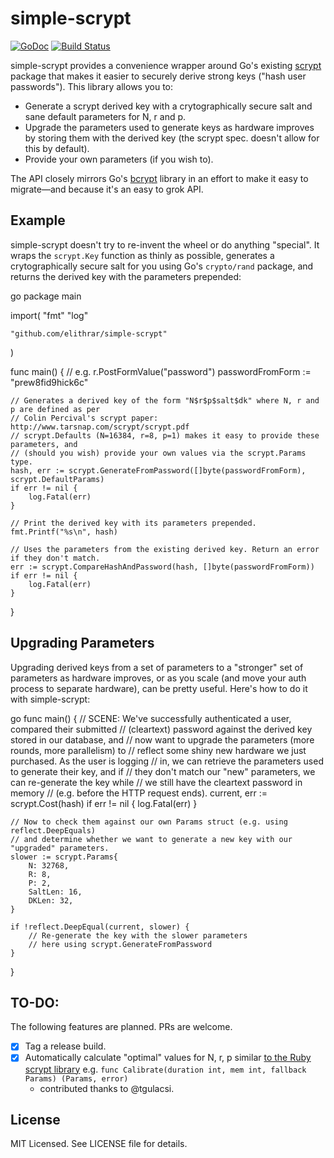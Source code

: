 # simple-scrypt
[![GoDoc](https://godoc.org/github.com/elithrar/simple-scrypt?status.svg)](https://godoc.org/github.com/elithrar/simple-scrypt) [![Build Status](https://travis-ci.org/elithrar/simple-scrypt.svg?branch=master)](https://travis-ci.org/elithrar/simple-scrypt)

simple-scrypt provides a convenience wrapper around Go's existing
[scrypt](http://golang.org/x/crypto/scrypt) package that makes it easier to
securely derive strong keys ("hash user passwords"). This library allows you to:

* Generate a scrypt derived key with a crytographically secure salt and sane
  default parameters for N, r and p.
* Upgrade the parameters used to generate keys as hardware improves by storing
  them with the derived key (the scrypt spec. doesn't allow for this by
  default).
* Provide your own parameters (if you wish to).

The API closely mirrors Go's [bcrypt](https://golang.org/x/crypto/bcrypt)
library in an effort to make it easy to migrate—and because it's an easy to grok
API.

## Example

simple-scrypt doesn't try to re-invent the wheel or do anything "special". It
wraps the `scrypt.Key` function as thinly as possible, generates a
crytographically secure salt for you using Go's `crypto/rand` package, and
returns the derived key with the parameters prepended:

go
package main

import(
    "fmt"
    "log"

    "github.com/elithrar/simple-scrypt"
)

func main() {
    // e.g. r.PostFormValue("password")
    passwordFromForm := "prew8fid9hick6c"

    // Generates a derived key of the form "N$r$p$salt$dk" where N, r and p are defined as per
    // Colin Percival's scrypt paper: http://www.tarsnap.com/scrypt/scrypt.pdf
    // scrypt.Defaults (N=16384, r=8, p=1) makes it easy to provide these parameters, and
    // (should you wish) provide your own values via the scrypt.Params type.
    hash, err := scrypt.GenerateFromPassword([]byte(passwordFromForm), scrypt.DefaultParams)
    if err != nil {
        log.Fatal(err)
    }

    // Print the derived key with its parameters prepended.
    fmt.Printf("%s\n", hash)

    // Uses the parameters from the existing derived key. Return an error if they don't match.
    err := scrypt.CompareHashAndPassword(hash, []byte(passwordFromForm))
    if err != nil {
        log.Fatal(err)
    }
}


## Upgrading Parameters

Upgrading derived keys from a set of parameters to a "stronger" set of parameters
as hardware improves, or as you scale (and move your auth process to separate
hardware), can be pretty useful. Here's how to do it with simple-scrypt:

go
func main() {
    // SCENE: We've successfully authenticated a user, compared their submitted
    // (cleartext) password against the derived key stored in our database, and
    // now want to upgrade the parameters (more rounds, more parallelism) to
    // reflect some shiny new hardware we just purchased. As the user is logging
    // in, we can retrieve the parameters used to generate their key, and if
    // they don't match our "new" parameters, we can re-generate the key while
    // we still have the cleartext password in memory
    // (e.g. before the HTTP request ends).
    current, err := scrypt.Cost(hash)
    if err != nil {
        log.Fatal(err)
    }

    // Now to check them against our own Params struct (e.g. using reflect.DeepEquals)
    // and determine whether we want to generate a new key with our "upgraded" parameters.
    slower := scrypt.Params{
        N: 32768,
        R: 8,
        P: 2,
        SaltLen: 16,
        DKLen: 32,
    }

    if !reflect.DeepEqual(current, slower) {
        // Re-generate the key with the slower parameters
        // here using scrypt.GenerateFromPassword
    }
}


## TO-DO:

The following features are planned. PRs are welcome.

- [x] Tag a release build.
- [x] Automatically calculate "optimal" values for N, r, p similar [to the Ruby scrypt library](https://github.com/pbhogan/scrypt/blob/master/lib/scrypt.rb#L97-L146)
   e.g. `func Calibrate(duration int, mem int, fallback Params) (Params, error)`
   - contributed thanks to @tgulacsi.

## License

MIT Licensed. See LICENSE file for details.

